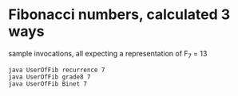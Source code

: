 # Fibonacci numbers, calculated 3 ways

sample invocations, all expecting a representation
of F<sub>7</sub> = 13
```
java UserOfFib recurrence 7
java UserOfFib grade8 7
java UserOfFib Binet 7
```